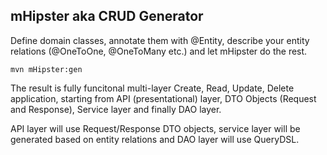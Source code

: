 ## mHipster aka CRUD Generator


Define domain classes, annotate them with @Entity, describe your entity relations (@OneToOne, @OneToMany etc.) and let mHipster do the rest.

`mvn mHipster:gen`

The result is fully funcitonal multi-layer Create, Read, Update, Delete application, starting from API (presentational) layer, DTO Objects (Request and Response), Service layer and finally DAO layer.


API layer will use Request/Response DTO objects, service layer will be generated based on entity relations and DAO layer will use QueryDSL. 





